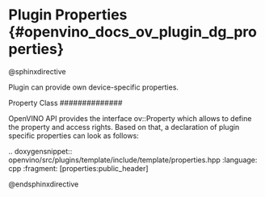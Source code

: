 # Plugin Properties {#openvino_docs_ov_plugin_dg_properties}

@sphinxdirective

Plugin can provide own device-specific properties.

Property Class
##############

OpenVINO API provides the interface ov::Property which allows to define the property and access rights. Based on that, a declaration of plugin specific properties can look as follows: 

.. doxygensnippet:: openvino/src/plugins/template/include/template/properties.hpp
   :language: cpp
   :fragment: [properties:public_header]

@endsphinxdirective


